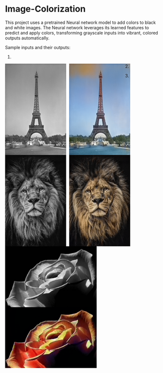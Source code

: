 # Image-Colorization

This project uses a pretrained Neural network model to add colors to black and white images. The Neural network leverages its learned features to predict and apply colors, transforming grayscale inputs into vibrant, colored outputs automatically.

Sample inputs and their outputs:

1)

<img width="200" height="300" src="sample/your_img_file_name.jpg" style="float:left; margin-right:10px;">
<img width="200" height="300" src="sample/eiffel_colored.png" style="float:left;">


2)

<img width="200" height="300" src="sample/lion.jpg" style="float:left; margin-right:10px;">
<img width="200" height="300" src="sample/lion_colored.png" style="float:left;">


3)

<img width="300" height="200" src="sample/rose.jpg" style="float:left; margin-right:10px;">
<img width="300" height="200" src="sample/rose_colored.png" style="float:left;">

